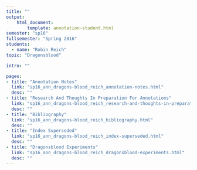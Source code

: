 ```yaml
---
title: ""
output:
    html_document:
        template: annotation-student.html
semester: "sp16"
fullsemester: "Spring 2016"
students:
  - name: "Robin Reich"
topic: "Dragonsblood"

intro: ""

pages:
- title: "Annotation Notes"
  link: "sp16_ann_dragons-blood_reich_annotation-notes.html"
  desc: ""
- title: "Research And Thoughts In Preparation For Annotations"
  link: "sp16_ann_dragons-blood_reich_research-and-thoughts-in-preparation-for-annotations.html"
  desc: ""
- title: "Bibliography"
  link: "sp16_ann_dragons-blood_reich_bibliography.html"
  desc: ""
- title: "Index Superseded"
  link: "sp16_ann_dragons-blood_reich_index-superseded.html"
  desc: ""
- title: "Dragonsblood Experiments"
  link: "sp16_ann_dragons-blood_reich_dragonsblood-experiments.html"
  desc: ""
---
```

